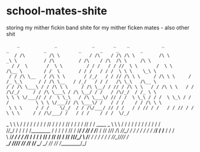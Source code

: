 # school-mates-shite
storing my mither fickin band shite for my mither ficken mates - also other shit 







        _             _             _       _    _            _            _             _            _       _     _        _       
       / /\         /\ \           / /\    / /\ /\ \         /\ \         _\ \          / /\         / /\    / /\  /\ \     /\ \     
      / /  \       /  \ \         / / /   / / //  \ \       /  \ \       /\__ \        / /  \       / / /   / / /  \ \ \    \_\ \    
     / / /\ \__   / /\ \ \       / /_/   / / // /\ \ \     / /\ \ \     / /_ \_\      / / /\ \__   / /_/   / / /   /\ \_\   /\__ \   
    / / /\ \___\ / / /\ \ \     / /\ \__/ / // / /\ \ \   / / /\ \ \   / / /\/_/     / / /\ \___\ / /\ \__/ / /   / /\/_/  / /_ \ \  
    \ \ \ \/___// / /  \ \_\   / /\ \___\/ // / /  \ \_\ / / /  \ \_\ / / /          \ \ \ \/___// /\ \___\/ /   / / /    / / /\ \ \ 
     \ \ \     / / /    \/_/  / / /\/___/ // / /   / / // / /   / / // / /            \ \ \     / / /\/___/ /   / / /    / / /  \/_/ 
 _    \ \ \   / / /          / / /   / / // / /   / / // / /   / / // / / ____    _    \ \ \   / / /   / / /   / / /    / / /        
/_/\__/ / /  / / /________  / / /   / / // / /___/ / // / /___/ / // /_/_/ ___/\ /_/\__/ / /  / / /   / / /___/ / /__  / / /         
\ \/___/ /  / / /_________\/ / /   / / // / /____\/ // / /____\/ //_______/\__\/ \ \/___/ /  / / /   / / //\__\/_/___\/_/ /          
 \_____\/   \/____________/\/_/    \/_/ \/_________/ \/_________/ \_______\/      \_____\/   \/_/    \/_/ \/_________/\_\/           
                                                                                                                                     


